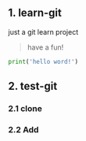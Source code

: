 ## 1. learn-git
just a git learn project

> have a fun!

```python
print('hello word!')
```

## 2. test-git  

### 2.1 clone

### 2.2 Add

